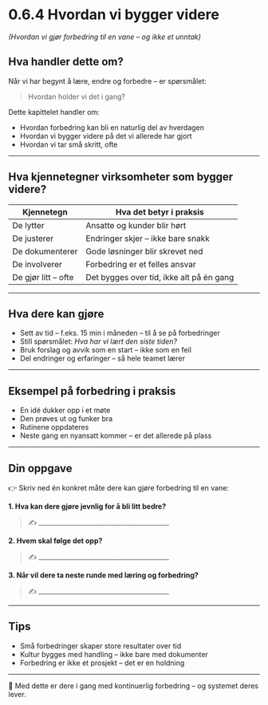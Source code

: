 # 0.6.4 Hvordan vi bygger videre  
*(Hvordan vi gjør forbedring til en vane – og ikke et unntak)*

## Hva handler dette om?

Når vi har begynt å lære, endre og forbedre – er spørsmålet:

> Hvordan holder vi det i gang?

Dette kapittelet handler om:
- Hvordan forbedring kan bli en naturlig del av hverdagen
- Hvordan vi bygger videre på det vi allerede har gjort
- Hvordan vi tar små skritt, ofte

---

## Hva kjennetegner virksomheter som bygger videre?

| Kjennetegn | Hva det betyr i praksis |
|------------|--------------------------|
| De lytter | Ansatte og kunder blir hørt |
| De justerer | Endringer skjer – ikke bare snakk |
| De dokumenterer | Gode løsninger blir skrevet ned |
| De involverer | Forbedring er et felles ansvar |
| De gjør litt – ofte | Det bygges over tid, ikke alt på én gang |

---

## Hva dere kan gjøre

- Sett av tid – f.eks. 15 min i måneden – til å se på forbedringer
- Still spørsmålet: *Hva har vi lært den siste tiden?*
- Bruk forslag og avvik som en start – ikke som en feil
- Del endringer og erfaringer – så hele teamet lærer

---

## Eksempel på forbedring i praksis

- En idé dukker opp i et møte  
- Den prøves ut og funker bra  
- Rutinene oppdateres  
- Neste gang en nyansatt kommer – er det allerede på plass

---

## Din oppgave

👉 Skriv ned én konkret måte dere kan gjøre forbedring til en vane:

**1. Hva kan dere gjøre jevnlig for å bli litt bedre?**  
> ✍️ _________________________________________

**2. Hvem skal følge det opp?**  
> ✍️ _________________________________________

**3. Når vil dere ta neste runde med læring og forbedring?**  
> ✍️ _________________________________________

---

## Tips

- Små forbedringer skaper store resultater over tid
- Kultur bygges med handling – ikke bare med dokumenter
- Forbedring er ikke et prosjekt – det er en holdning

---

🎯 Med dette er dere i gang med kontinuerlig forbedring – og systemet deres lever.
